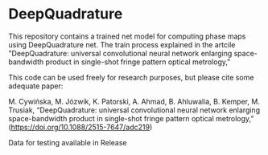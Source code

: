 # DeepQuadrature

This repository contains a trained net model for computing phase maps using DeepQuadrature net. The train process explained in the artcile "DeepQuadrature: universal convolutional neural network enlarging space-bandwidth product in single-shot fringe pattern optical metrology,"

This code can be used freely for research purposes, but please cite some adequate paper:

M. Cywińska, M. Józwik, K. Patorski, A. Ahmad, B. Ahluwalia, B. Kemper, M. Trusiak, “DeepQuadrature: universal convolutional neural network enlarging space-bandwidth product in single-shot fringe pattern optical metrology,” (https://doi.org/10.1088/2515-7647/adc219)

Data for testing available in Release
